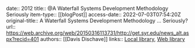 date:: 2012
title:: @A Waterfall Systems Development Methodology Seriously
item-type:: [[blogPost]]
access-date:: 2022-07-03T07:54:20Z
original-title:: A Waterfall Systems Development Methodology … Seriously?
url:: https://web.archive.org/web/20150316113731/http://get.syr.edu/news_alt.aspx?recid=401
authors:: [[Davis Dischave]]
links:: [Local library](zotero://select/library/items/7HAD7C6I), [Web library](https://www.zotero.org/users/6520516/items/7HAD7C6I)
